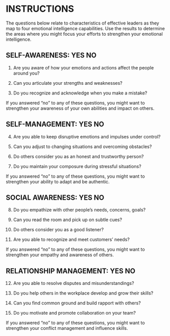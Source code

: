 # INSTRUCTIONS

The questions below relate to characteristics of effective leaders as they map to four emotional intelligence capabilities. Use the results to determine the areas where you might focus your efforts to strengthen your emotional intelligence.

## SELF-AWARENESS: YES NO

1. Are you aware of how your emotions and actions affect the people around you?

2. Can you articulate your strengths and weaknesses?

3. Do you recognize and acknowledge when you make a mistake?

If you answered “no” to any of these questions, you might want to strengthen your awareness of your own abilities and impact on others.

## SELF-MANAGEMENT: YES NO

4. Are you able to keep disruptive emotions and impulses under control?

5. Can you adjust to changing situations and overcoming obstacles?

6. Do others consider you as an honest and trustworthy person?

7. Do you maintain your composure during stressful situations?

If you answered “no” to any of these questions, you might want to strengthen your ability to adapt and be authentic.

## SOCIAL AWARENESS: YES NO

8. Do you empathize with other people’s needs, concerns, goals?

9. Can you read the room and pick up on subtle cues?

10. Do others consider you as a good listener?

11. Are you able to recognize and meet customers’ needs?

If you answered “no” to any of these questions, you might want to strengthen your empathy and awareness of others.

## RELATIONSHIP MANAGEMENT: YES NO

12. Are you able to resolve disputes and misunderstandings?

13. Do you help others in the workplace develop and grow their skills?

14. Can you find common ground and build rapport with others?

15. Do you motivate and promote collaboration on your team?

If you answered “no” to any of these questions, you might want to strengthen your conflict management and influence skills.
